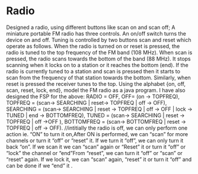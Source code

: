 # Radio
Designed a radio, using different buttons like scan on and scan off;
A miniature portable FM radio has three controls. An on/off switch turns the device on and off. Tuning is controlled by two buttons scan and reset which operate as follows. When the radio is turned on or reset is pressed, the radio is tuned to the top frequency of the FM band (108 MHz). When scan is pressed, the radio scans towards the bottom of the band (88 MHz). It stops scanning when it locks on to a station or it reaches the bottom (end). If the radio is currently tuned to a station and scan is pressed then it starts to scan from the frequency of that station towards the bottom. Similarly, when reset is pressed the receiver tunes to the top. Using the alphabet {on, off, scan, reset, lock, end}, model the FM radio as a java program.
I have also designed the FSP for the above: 
RADIO = OFF, 
OFF= (on -> TOPFREQ),
TOPFREQ = (scan-> SEARCHING | reset-> TOPFREQ  | off -> OFF),
SEARCHING = (scan-> SEARCHING | reset -> TOPFREQ | off -> OFF | lock -> TUNED | end -> BOTTOMFREQ),
TUNED = (scan-> SEARCHING | reset -> TOPFREQ | off ->OFF ),
BOTTOMFREQ = (scan-> BOTTOMFREQ | reset -> TOPFREQ | off -> OFF).
//intitially the radio is off, we can only perform one action ie.
“ON” to turn it on,After ON is performed, 
we can “scan” for more channels or turn it “off” or “reset” it.
If we turn it “off”, we can only turn it back “on”.
If we scan it we can “scan” again or “Reset” it or turn it “off” or “lock” the channel or “end”From “reset”, 
we can turn it “off” or “scan” or “reset” again.
If we lock it, we can “scan” again, “reset” it or turn it “off” and can be done if we “end” it  .
